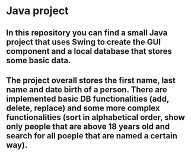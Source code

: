 # Java project
## In this repository you can find a small Java project that uses Swing to create the GUI component and a local database that stores some basic data.
## The project overall stores the first name, last name and date birth of a person. There are implemented basic DB functionalities (add, delete, replace) and some more complex functionalities (sort in alphabetical order, show only people that are above 18 years old and search for all poeple that are named a certain way).
